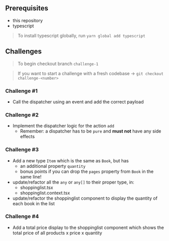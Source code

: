 ## Prerequisites

* this repository
* typescript

> To install typescript globally, run `yarn global add typescript`

## Challenges

> To begin checkout branch `challenge-1`

> If you want to start a challenge with a fresh codebase -> `git checkout challenge-<number>`

### Challenge #1

* Call the dispatcher using an event and add the correct payload

### Challenge #2

* Implement the dispatcher logic for the action `add`
  * Remember: a dispatcher has to be `pure` and __must not__ have any side effects
  
### Challenge #3

* Add a new type `Item` which is the same as `Book`, but has
  * an additional property `quantity`
  * bonus points if you can drop the `pages` property from `Book` in the same line!
* update/refactor all the `any` or `any[]` to their proper type, in:
  * shoppinglist.tsx
  * shoppinglist.context.tsx
* update/refactor the shoppinglist component to display the quantity of each book in the list


### Challenge #4

* Add a total price display to the shoppinglist component which shows the total price of all products x price x quantity 

